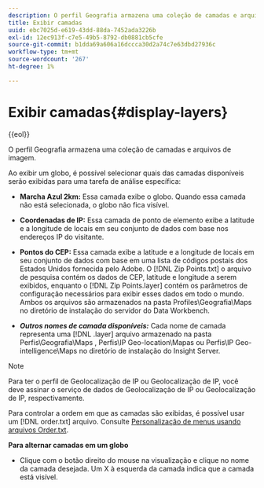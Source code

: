 ```yaml
---
description: O perfil Geografia armazena uma coleção de camadas e arquivos de imagem.
title: Exibir camadas
uuid: ebc7025d-e619-43dd-88da-7452ada3226b
exl-id: 12ec913f-c7e5-49b5-8792-db0881cb5cfe
source-git-commit: b1dda69a606a16dccca30d2a74c7e63dbd27936c
workflow-type: tm+mt
source-wordcount: '267'
ht-degree: 1%

---
```


# Exibir camadas{#display-layers}

{{eol}}

O perfil Geografia armazena uma coleção de camadas e arquivos de imagem.

Ao exibir um globo, é possível selecionar quais das camadas disponíveis serão exibidas para uma tarefa de análise específica:

* **Marcha Azul 2km:** Essa camada exibe o globo. Quando essa camada não está selecionada, o globo não fica visível.
* **Coordenadas de IP:** Essa camada de ponto de elemento exibe a latitude e a longitude de locais em seu conjunto de dados com base nos endereços IP do visitante.
* **Pontos do CEP:** Essa camada exibe a latitude e a longitude de locais em seu conjunto de dados com base em uma lista de códigos postais dos Estados Unidos fornecida pelo Adobe. O [!DNL Zip Points.txt] o arquivo de pesquisa contém os dados de CEP, latitude e longitude a serem exibidos, enquanto o [!DNL Zip Points.layer] contém os parâmetros de configuração necessários para exibir esses dados em todo o mundo. Ambos os arquivos são armazenados na pasta Profiles\Geografia\Maps no diretório de instalação do servidor do Data Workbench.

* ***Outros nomes de camada disponíveis:*** Cada nome de camada representa uma [!DNL .layer] arquivo armazenado na pasta Perfis\Geografia\Maps , Perfis\IP Geo-location\Mapas ou Perfis\IP Geo-intelligence\Maps no diretório de instalação do Insight Server.

>[!NOTE]
>
>Para ter o perfil de Geolocalização de IP ou Geolocalização de IP, você deve assinar o serviço de dados de Geolocalização de IP ou Geolocalização de IP, respectivamente.

Para controlar a ordem em que as camadas são exibidas, é possível usar um [!DNL order.txt] arquivo. Consulte [Personalização de menus usando arquivos Order.txt](../../../../home/c-get-started/c-intf-anlys-ftrs/c-ctm-menus/t-cstm-menus-ordr-files.md#task-a391800a8dd444deb3e1516d5189f999).

**Para alternar camadas em um globo**

* Clique com o botão direito do mouse na visualização e clique no nome da camada desejada. Um X à esquerda da camada indica que a camada está visível.
